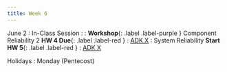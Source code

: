 ```yaml
---
title: Week 6
---
```


<!-- <a href="" target="_blank">link</a> -->
<!-- <a href="https://tudelft-citg.github.io/HOS-prob-design/unlisted/assignment.html" target="_blank">Start HW 1</a> -->

June 2
: In-Class Session
  : 
: **Workshop**{: .label .label-purple } Component Reliability 2 **HW 4 Due**{: .label .label-red }
  : [ADK X](#)
: System Reliability **Start HW 5**{: .label .label-red }
  : [ADK X](#)

Holidays
: Monday (Pentecost)
